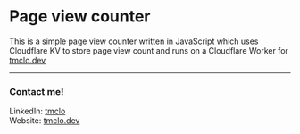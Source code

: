 # Page view counter

This is a simple page view counter written in JavaScript which uses Cloudflare KV to store page view count and runs on a Cloudflare Worker for [tmclo.dev](https://tmclo.dev)

___

### Contact me!

LinkedIn: [tmclo](https://www.linkedin.com/in/tmclo)\
Website: [tmclo.dev](https://tmclo.dev)
